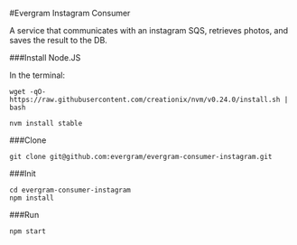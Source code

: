 #Evergram Instagram Consumer

A service that communicates with an instagram SQS, retrieves photos, and saves the result to the DB.

###Install Node.JS

In the terminal:

```
wget -qO- https://raw.githubusercontent.com/creationix/nvm/v0.24.0/install.sh | bash

nvm install stable
```

###Clone

```
git clone git@github.com:evergram/evergram-consumer-instagram.git
```

###Init

```
cd evergram-consumer-instagram
npm install
```

###Run

```
npm start
```
